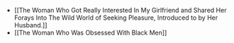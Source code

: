 - [[The Woman Who Got Really Interested In My Girlfriend and Shared Her Forays Into The Wild World of Seeking Pleasure, Introduced to by Her Husband.]]
- [[The Woman Who Was Obsessed With Black Men]]